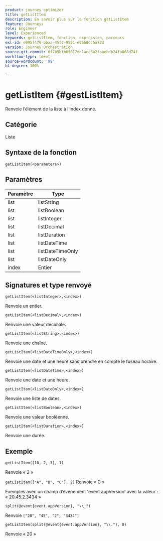 ```yaml
---
product: journey optimizer
title: getListItem
description: En savoir plus sur la fonction gstListItem
feature: Journeys
role: Engineer
level: Experienced
keywords: getListItem, fonction, expression, parcours
exl-id: e995f479-bbaa-45f3-9531-e05680c5a723
version: Journey Orchestration
source-git-commit: 6f7b9bfb65617ee1ace3a2faaebdb24fa068d74f
workflow-type: tm+mt
source-wordcount: '98'
ht-degree: 100%

---
```


# getListItem {#gestListItem}

Renvoie l’élément de la liste à l’index donné.

## Catégorie

Liste

## Syntaxe de la fonction

`getListItem(<parameters>)`

## Paramètres

| Paramètre | Type |
|-----------|------------------|
| list | listString |
| list | listBoolean |
| list | listInteger |
| list | listDecimal |
| list | listDuration |
| list | listDateTime |
| list | listDateTimeOnly |
| list | listDateOnly |
| index | Entier |

## Signatures et type renvoyé

`getListItem(<listInteger>,<index>)`

Renvoie un entier.

`getListItem(<listDecimal>,<index>)`

Renvoie une valeur décimale.

`getListItem(<listString>,<index>)`

Renvoie une chaîne.

`getListItem(<listDateTimeOnly>,<index>)`

Renvoie une date et une heure sans prendre en compte le fuseau horaire.

`getListItem(<listDateTime>,<index>)`

Renvoie une date et une heure.

`getListItem(<listDateOnly>,<index>)`

Renvoie une liste de dates.

`getListItem(<listBoolean>,<index>)`

Renvoie une valeur booléenne.

`getListItem(<listDuration>,<index>)`

Renvoie une durée.

## Exemple

`getListItem([10, 2, 3], 1)`

Renvoie « 2 »

`getListItem(["A", "B", "C"], 2)`
Renvoie « C »

Exemples avec un champ d’événement &#39;event.appVersion&#39; avec la valeur : « 20.45.2.3434 »

`split(@event{event.appVersion}, "\\.")`

Renvoie `["20", "45", "2", "3434"]`

`getListItem(split(@event{event.appVersion}, "\\."), 0)`

Renvoie « 20 »
